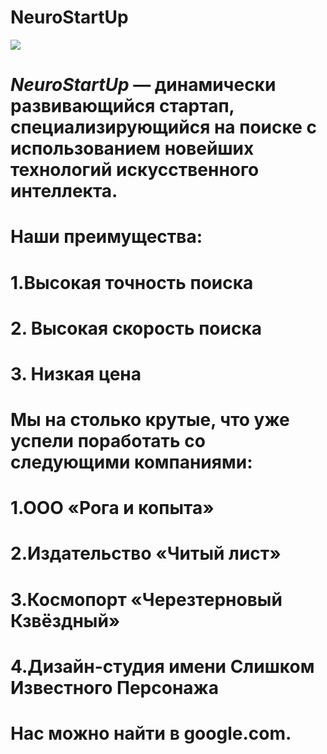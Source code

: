 # NeuroStartUp
![](https://netology-code.github.io/git-homeworks/introduction/assets/logo.png)

# *NeuroStartUp* — динамически развивающийся стартап, специализирующийся на поиске с использованием новейших технологий искусственного интеллекта.
# Наши преимущества:
# 1.Высокая точность поиска
# 2. Высокая скорость поиска
# 3. Низкая цена

# Мы на столько крутые, что уже успели поработать со следующими компаниями:

# 1.ООО «Рога и копыта»
# 2.Издательство «Читый лист»
# 3.Космопорт «Черезтерновый Кзвёздный»
# 4.Дизайн-студия имени Слишком Известного Персонажа

# Нас можно найти в google.com.
